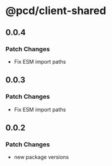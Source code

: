 # @pcd/client-shared

## 0.0.4

### Patch Changes

- Fix ESM import paths

## 0.0.3

### Patch Changes

- Fix ESM import paths

## 0.0.2

### Patch Changes

- new package versions
